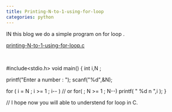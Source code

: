 ```yaml
---
title: Printing-N-to-1-using-for-loop
categories: python
---
```


<p style="text-align:left;">IN this blog we do a simple program on for loop .</p>
<span class="css-truncate css-truncate-target"><a id="dd3fc41b9d5ca7037ba9c5ce206b0a4f-373e58f430315ac858d1efc91f5773e62242a1b5" class="js-navigation-open" title="printing-N-to-1-using-for-loop.c" href="https://github.com/kumarvipinyadav/PROGRSMING/blob/master/printing-N-to-1-using-for-loop.c">printing-N-to-1-using-for-loop.c</a></span>

&nbsp;

#include&lt;stdio.h&gt;
void main()
{
int i,N ;

printf("Enter a number : ");
scanf("%d",&amp;N);

for ( i = N ; i &gt;= 1 ; i-- ) // or for( ; N &gt;= 1 ; N--)
printf( " %d n ",i );
}

// I hope now you will able to understend for loop in C.